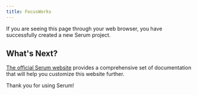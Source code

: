 ```yaml
---
title: FocusWorks
---
```


If you are seeing this page through your web browser, you have successfully
created a new Serum project.

## What's Next?

[The official Serum website](https://dalgona.github.io/Serum/docs) provides
a comprehensive set of documentation that will help you customize this website
further.

Thank you for using Serum!

